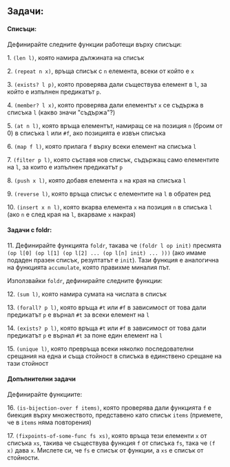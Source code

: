 ## Задачи:
#### Списъци:
Дефинирайте следните функции работещи върху списъци:

1\. `(len l)`, която намира дължината на списък

2\. `(repeat n x)`, връща списък с `n` елемента, всеки от който е `x`

3\. `(exists? l p)`, която проверява дали съществува елемент в `l`, за който
е изпълнен предикатът `p`.

4\. `(member? l x)`, която проверява дали елементът `x` се съдържа в списъка `l`
(какво значи "съдържа"?)

5\. `(at n l)`, която връща елементът, намиращ се на позиция `n` (броим от 0)
в списъка `l` или `#f`, ако позицията е извън списъка

6\. `(map f l)`, която прилага `f` върху всеки елемент на списъка `l`

7\. `(filter p l)`, която съставя нов списък, съдържащ само елементите на `l`,
за които е изпълнен предикатът `p`

8\. `(push x l)`, която добавя елемента `x` на края на списъка `l`

9\. `(reverse l)`, която връща списък с елементите на `l` в обратен ред

10\. `(insert x n l)`, която вкарва елемента `x` на позиция `n` в списъка `l`
(ако `n` е след края на `l`, вкарваме `x` накрая)

#### Задачи с foldr:

11\. Дефинирайте функцията `foldr`, такава че `(foldr l op init)` пресмята `(op l[0] (op l[1] (op l[2] ... (op l[n] init) ... )))`
(ако имаме подаден празен списък, резултатът е `init`). Тази функция е аналогична на функцията `accumulate`, която правихме
миналия път.

Използвайки `foldr`, дефинирайте следните функции:


12\. `(sum l)`, която намира сумата на числата в списък

13\. `(forall? p l)`, която връща `#t` или `#f` в зависимост от това дали предикатът `p` е върнал `#t` за всеки елемент на `l`

14\. `(exists? p l)`, която връща `#t` или `#f` в зависимост от това дали предикатът `p` е върнал `#t` за поне един елемент на `l`

15\. `(unique l)`, която превръща всеки няколко последователни срещания на една и съща стойност в списъка в единствено срещане на тази стойност

#### Допълнителни задачи

Дефинирайте функциите:

16\. `(is-bijection-over f items)`, която проверява дали функцията `f` е биекция върху множеството, представено като списък `items` (приемете, че в `items` няма повторения)

17\. `(fixpoints-of-some-func fs xs)`, която връща тези елементи `x` от списъка `xs`, такива че съществува функция `f` от списъка `fs`, така че `(f x)` дава `x`. Мислете си, че `fs` е списък от функции, а `xs` е списък от стойности.
